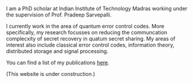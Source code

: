 I am a PhD scholar at Indian Institute of Technology Madras working under the supervision of Prof. Pradeep Sarvepalli.

I currently work in the area of quantum error control codes. More specifically, my research focusses on reducing the communcation complecxity of secret recovery in quatum secret sharing. My areas of interest also include classical error control codes, information theory, distributed storage and signal processing.

You can find a list of my publications [here](https://scholar.google.com/citations?hl=en&user=A2XSWuUAAAAJ&view_op=list_works&sortby=pubdate).

(This website is under construction.)
